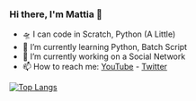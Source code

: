 ### Hi there, I'm Mattia 👋

- 🛸 I can code in Scratch, Python (A Little)
- 🌱 I’m currently learning Python, Batch Script
- 🔭 I’m currently working on a Social Network
- 📫 How to reach me: [YouTube](https://www.youtube.com/channel/UCohKir-O0ZqYlfwywLaIKpw) - [Twitter](https://twitter.com/etimologyyy)

[![Top Langs](https://github-readme-stats.vercel.app/api/top-langs/?username=anuraghazra&layout=compact)](https://github.com/etimology/github-readme-stats)
